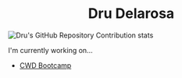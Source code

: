 <h1 align="center" style="bold">Dru Delarosa</h1>

![Dru's GitHub Repository Contribution stats](https://github-contributor-stats.vercel.app/api?username=dntstck&combine_all_yearly_contributions=true)

I'm currently working on...

- [CWD Bootcamp](https://github.com/dntstck/CWD-bootcamp) 